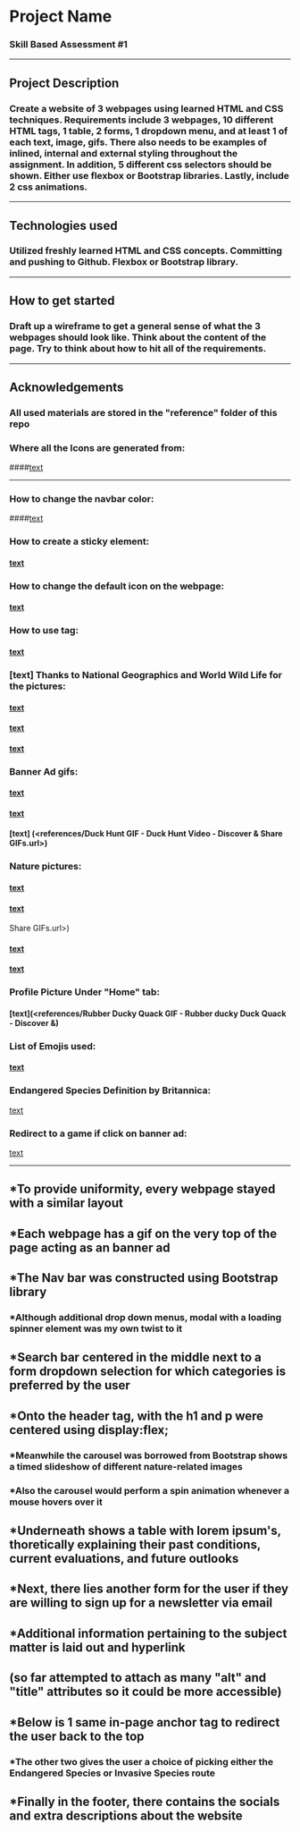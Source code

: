 # Project Name
### Skill Based Assessment #1 
- - - -

## Project Description
### Create a website of 3 webpages using learned HTML and CSS techniques. Requirements include 3 webpages, 10 different HTML tags, 1 table, 2 forms, 1 dropdown menu, and at least 1 of each text, image, gifs. There also needs to be examples of inlined, internal and external styling throughout the assignment. In addition, 5 different css selectors should be shown. Either use flexbox or Bootstrap libraries. Lastly, include 2 css animations.
- - - -

## Technologies used
### Utilized freshly learned HTML and CSS concepts. Committing and pushing to Github. Flexbox or Bootstrap library.
- - - -

## How to get started
### Draft up a wireframe to get a general sense of what the 3 webpages should look like. Think about the content of the page. Try to think about how to hit all of the requirements.
- - - - 

## Acknowledgements
### All used materials are stored in the "reference" folder of this repo
### Where all the Icons are generated from:
####[text](<references/Hotmail Icons, Logos, Symbols – Free Download PNG, SVG.url>) 
- - - -

### How to change the navbar color:
####[text](<references/How to Change Navigation Bar Color in Bootstrap- - GeeksforGeeks.url>)

### How to create a sticky element:
#### [text](<references/How To Create a Sticky Element.url>)

### How to change the default icon on the webpage:
#### [text](<references/HTML Favicon (With Examples).url>) 

### How to use <abbr> tag:
#### [text](<references/HTML Global title Attribute abbr.url>)

### [text] Thanks to National Geographics and World Wild Life for the pictures:
#### [text](<references/mariana+trench.png (1008×673).url>) 
#### [text](<references/Amur Leopard - Species - WWF.url>)
#### [text](<references/MountEverest_PhFengWei_Getty2-56a16b185f9b58b7d0bf2e87.jpg (2122×1415).url>) 

### Banner Ad gifs:
#### [text](<references/Pheasant GIF - Pheasant Pheasant Hunting Hunting - Discover & Share GIFs.url>) 
#### [text](<references/Tengen Tetris GIF - Tengen Tetris Puzzle - Discover & Share GIFs.url>)
#### [text] (<references/Duck Hunt GIF - Duck Hunt Video - Discover & Share GIFs.url>)  

### Nature pictures:
#### [text](<references/Reddit - https---i.redd.it-slbma10qlut21.jpg.url>) 
#### [text](<references/the-vast-mongolian-steppes-photography-by-frieda-ryckaert.jpg (900×602).url>)
Share GIFs.url>)
#### [text](<references/beautiful-sahara-desert-28978-29694-hd-wallpapers.jpg (1440×900).url>) 
#### [text](references/Coast_Redwood.url) 

### Profile Picture Under "Home" tab:
#### [text](<references/Rubber Ducky Quack GIF - Rubber ducky Duck Quack - Discover &)

### List of Emojis used:
#### [text](<references/👍 Facebook Emoji List — Emojis and Reacts for Facebook [Updated- 2023].url>)  


### Endangered Species Definition by Britannica: 
[text](<references/Endangered species - Definition, Causes, Examples, & Facts - Britannica.url>) 

### Redirect to a game if click on banner ad:
[text](<references/Duck Hunt 🕹️ Play on CrazyGames.url>) 

- - - -
## *To provide uniformity, every webpage stayed with a similar layout

## *Each webpage has a gif on the very top of the page acting as an banner ad

## *The Nav bar was constructed using Bootstrap library
### *Although additional drop down menus, modal with a loading spinner element was my own twist to it

## *Search bar centered in the middle next to a form dropdown selection for which categories is preferred by the user

## *Onto the header tag, with the h1 and p were centered using display:flex;
### *Meanwhile the carousel was borrowed from Bootstrap shows a timed slideshow of different nature-related images
### *Also the carousel would perform a spin animation whenever a mouse hovers over it

## *Underneath shows a table with lorem ipsum's, thoretically explaining their past conditions, current evaluations, and future outlooks

## *Next, there lies another form for the user if they are willing to sign up for a newsletter via email

## *Additional information pertaining to the subject matter is laid out and hyperlink
## (so far attempted to attach as many "alt" and "title" attributes so it could be more accessible)

## *Below is 1 same in-page anchor tag to redirect the user back to the top
### *The other two gives the user a choice of picking either the Endangered Species or Invasive Species route

## *Finally in the footer, there contains the socials and extra descriptions about the website

